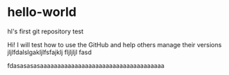 # hello-world
hl's first git repository test

Hi!
  I will test how to use the GitHub and help others manage their versions
  jljlfdalslgakljlfsfajklj fljljljl
fasd

fdasasasasaaaaaaaaaaaaaaaaaaaaaaaaaaaaaaaaaaaa